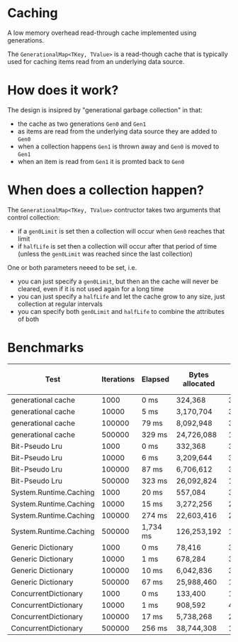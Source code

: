 # Caching
A low memory overhead read-through cache implemented using generations.

The `GenerationalMap<TKey, TValue>` is a read-though cache that is typically used for caching items read from an underlying data source.

# How does it work?

The design is insipred by "generational garbage collection" in that:

* the cache as two generations `Gen0` and `Gen1`
* as items are read from the underlying data source they are added to `Gen0`
* when a collection happens `Gen1` is thrown away and `Gen0` is moved to `Gen1`
* when an item is read from `Gen1` it is promted back to `Gen0`

# When does a collection happen?

The `GenerationalMap<TKey, TValue>` contructor takes two arguments that control collection:

* if a `gen0Limit` is set then a collection will occur when `Gen0` reaches that limit
* if `halfLife` is set then a collection will occur after that period of time (unless the `gen0Limit` was reached since the last collection)

One or both parameters neeed to be set, i.e.

* you can just specify a `gen0Limit`, but then an the cache will never be cleared, even if it is not used again for a long time
* you can just specify a `halfLife` and let the cache grow to any size, just collection at regular intervals
* you can specify both `gen0Limit` and `halfLife` to combine the attributes of both

# Benchmarks

| Test | Iterations | Elapsed | Bytes allocated | Bytes held | Bytes held per key |
| ---- | ---------- | ------- | --------------- | ---------- | ------------------ |
| generational cache | 1000 | 0 ms | 324,368 | 37,020 | 37.02 |
| generational cache | 10000 | 5 ms | 3,170,704 | 337,028 | 33.70 |
| generational cache | 100000 | 79 ms | 8,092,948 | 3,017,508 | 30.18 |
| generational cache | 500000 | 329 ms | 24,726,088 | 12,978,060 | 25.96 |
| Bit-Pseudo Lru | 1000 | 0 ms | 332,368 | 39,020 | 39.02 |
| Bit-Pseudo Lru | 10000 | 6 ms | 3,209,644 | 352,732 | 35.27 |
| Bit-Pseudo Lru | 100000 | 87 ms | 6,706,612 | 3,148,456 | 31.48 |
| Bit-Pseudo Lru | 500000 | 323 ms | 26,092,824 | 13,540,636 | 27.08 |
| System.Runtime.Caching | 1000| 20 ms | 557,084 | 361,192 | 361.19 |
| System.Runtime.Caching | 10000| 15 ms | 3,272,256 | 2,207,780 | 220.78 |
| System.Runtime.Caching | 100000| 274 ms | 22,603,416 | 21,616,504 | 216.17 |
| System.Runtime.Caching | 500000| 1,734 ms | 126,253,192 | 113,435,316 | 226.87 |
| Generic Dictionary | 1000| 0 ms | 78,416 | 38,692 | 38.69 |
| Generic Dictionary | 10000| 1 ms | 678,284 | 350,456 | 35.05 |
| Generic Dictionary | 100000| 10 ms | 6,042,836 | 3,128,816 | 31.29 |
| Generic Dictionary | 500000| 67 ms | 25,988,460 | 13,456,616 | 26.91 |
| ConcurrentDictionary | 1000| 0 ms | 133,400 | 1,160,272 | 1,160.27 |
| ConcurrentDictionary | 10000| 1 ms | 908,592 | 403,928 | 40.39 |
| ConcurrentDictionary | 100000| 17 ms | 5,738,268 | 2,994,008 | 29.94 |
| ConcurrentDictionary | 500000| 256 ms | 38,744,308 | 16,608,088 | 33.22 |
